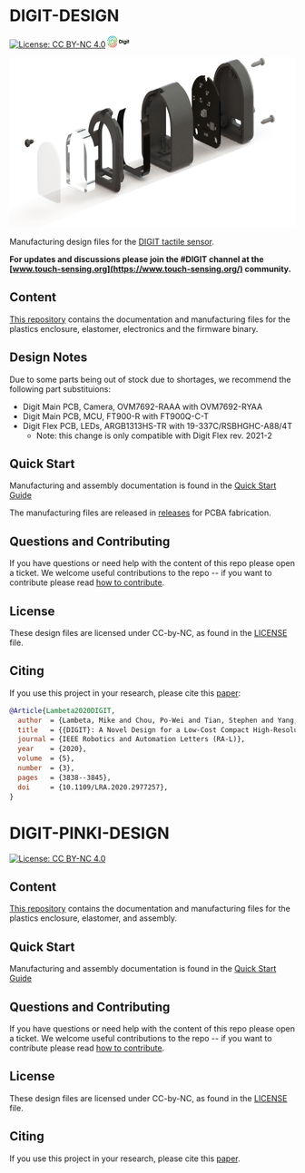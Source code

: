 # DIGIT-DESIGN

[![License: CC BY-NC 4.0](https://img.shields.io/badge/License-CC%20BY--NC%204.0-lightgrey.svg)](LICENSE)
<a href="https://digit.ml/">
<img height="20" src="DIGIT/docs/digit-logo.svg" alt="DIGIT-logo" />
</a>

<img height="300" src="DIGIT/docs/digit-render.png" alt="DIGIT-render" class="center"/>

Manufacturing design files for the [DIGIT tactile sensor](https://digit.ml).

**For updates and discussions please join the #DIGIT channel at the [www.touch-sensing.org](https://www.touch-sensing.org/) community.**

## Content

[This repository](DIGIT) contains the documentation and manufacturing files for the plastics enclosure, elastomer, electronics and the firmware binary.

## Design Notes

Due to some parts being out of stock due to shortages, we recommend the following part substituions:

* Digit Main PCB, Camera, OVM7692-RAAA with OVM7692-RYAA
* Digit Main PCB, MCU, FT900-R with FT900Q-C-T
* Digit Flex PCB, LEDs, ARGB1313HS-TR with 19-337C/RSBHGHC-A88/4T
    * Note: this change is only compatible with Digit Flex rev. 2021-2

## Quick Start

Manufacturing and assembly documentation is found in the [Quick Start Guide](/DIGIT/DIGIT_Quick_Start_Guide.pdf)

The manufacturing files are released in [releases](/DIGIT/releases) for PCBA fabrication.

## Questions and Contributing

If you have questions or need help with the content of this repo please open a ticket.
We welcome useful contributions to the repo -- if you want to contribute please read [how to contribute](CONTRIBUTING.md).

## License
These design files are licensed under CC-by-NC, as found in the [LICENSE](LICENSE) file.

## Citing
If you use this project in your research, please cite this [paper](https://arxiv.org/abs/2005.14679):

```BibTeX
@Article{Lambeta2020DIGIT,
  author  = {Lambeta, Mike and Chou, Po-Wei and Tian, Stephen and Yang, Brian and Maloon, Benjamin and Victoria Rose Most and Stroud, Dave and Santos, Raymond and Byagowi, Ahmad and Kammerer, Gregg and Jayaraman, Dinesh and Calandra, Roberto},
  title   = {{DIGIT}: A Novel Design for a Low-Cost Compact High-Resolution Tactile Sensor with Application to In-Hand Manipulation},
  journal = {IEEE Robotics and Automation Letters (RA-L)},
  year    = {2020},
  volume  = {5},
  number  = {3},
  pages   = {3838--3845},
  doi     = {10.1109/LRA.2020.2977257},
}
```
# DIGIT-PINKI-DESIGN

[![License: CC BY-NC 4.0](https://img.shields.io/badge/License-CC%20BY--NC%204.0-lightgrey.svg)](LICENSE)

## Content

[This repository](DIGIT_Pinki) contains the documentation and manufacturing files for the plastics enclosure, elastomer, and assembly.

## Quick Start

Manufacturing and assembly documentation is found in the [Quick Start Guide](DIGIT_Pinki/DIGIT_Pinki_Quick_Start_Guide.pdf)

## Questions and Contributing

If you have questions or need help with the content of this repo please open a ticket.
We welcome useful contributions to the repo -- if you want to contribute please read [how to contribute](CONTRIBUTING.md).

## License
These design files are licensed under CC-by-NC, as found in the [LICENSE](LICENSE) file.

## Citing
If you use this project in your research, please cite this [paper](https://arxiv.org/abs/2403.05500).

